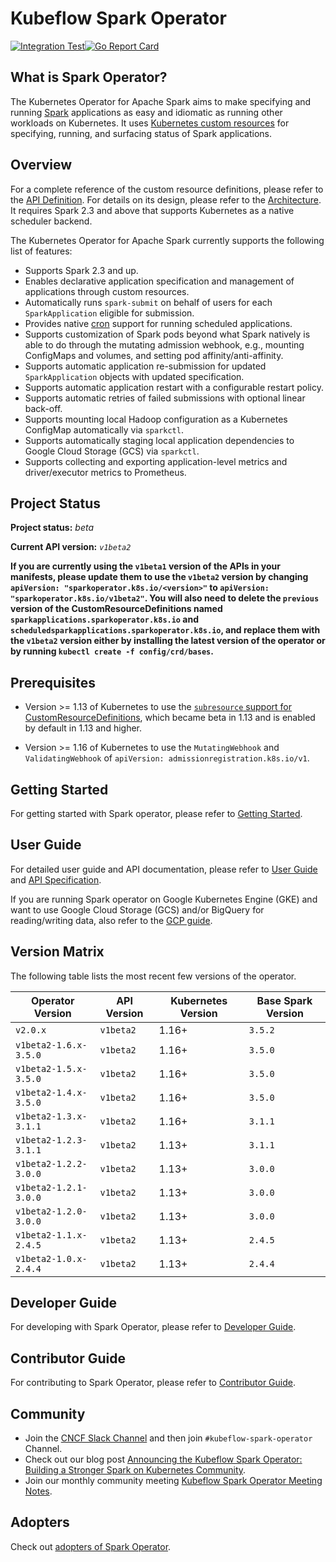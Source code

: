 # Kubeflow Spark Operator

[![Integration Test](https://github.com/kubeflow/spark-operator/actions/workflows/integration.yaml/badge.svg)](https://github.com/kubeflow/spark-operator/actions/workflows/integration.yaml)[![Go Report Card](https://goreportcard.com/badge/github.com/kubeflow/spark-operator)](https://goreportcard.com/report/github.com/kubeflow/spark-operator)

## What is Spark Operator?

The Kubernetes Operator for Apache Spark aims to make specifying and running [Spark](https://github.com/apache/spark) applications as easy and idiomatic as running other workloads on Kubernetes. It uses
[Kubernetes custom resources](https://kubernetes.io/docs/concepts/extend-kubernetes/api-extension/custom-resources/) for specifying, running, and surfacing status of Spark applications.

## Overview

For a complete reference of the custom resource definitions, please refer to the [API Definition](docs/api-docs.md). For details on its design, please refer to the [Architecture](https://www.kubeflow.org/docs/components/spark-operator/overview/#architecture). It requires Spark 2.3 and above that supports Kubernetes as a native scheduler backend.

The Kubernetes Operator for Apache Spark currently supports the following list of features:

* Supports Spark 2.3 and up.
* Enables declarative application specification and management of applications through custom resources.
* Automatically runs `spark-submit` on behalf of users for each `SparkApplication` eligible for submission.
* Provides native [cron](https://en.wikipedia.org/wiki/Cron) support for running scheduled applications.
* Supports customization of Spark pods beyond what Spark natively is able to do through the mutating admission webhook, e.g., mounting ConfigMaps and volumes, and setting pod affinity/anti-affinity.
* Supports automatic application re-submission for updated `SparkApplication` objects with updated specification.
* Supports automatic application restart with a configurable restart policy.
* Supports automatic retries of failed submissions with optional linear back-off.
* Supports mounting local Hadoop configuration as a Kubernetes ConfigMap automatically via `sparkctl`.
* Supports automatically staging local application dependencies to Google Cloud Storage (GCS) via `sparkctl`.
* Supports collecting and exporting application-level metrics and driver/executor metrics to Prometheus.

## Project Status

**Project status:** *beta*

**Current API version:** *`v1beta2`*

**If you are currently using the `v1beta1` version of the APIs in your manifests, please update them to use the `v1beta2` version by changing `apiVersion: "sparkoperator.k8s.io/<version>"` to `apiVersion: "sparkoperator.k8s.io/v1beta2"`. You will also need to delete the `previous` version of the CustomResourceDefinitions named `sparkapplications.sparkoperator.k8s.io` and `scheduledsparkapplications.sparkoperator.k8s.io`, and replace them with the `v1beta2` version either by installing the latest version of the operator or by running `kubectl create -f config/crd/bases`.**

## Prerequisites

* Version >= 1.13 of Kubernetes to use the [`subresource` support for CustomResourceDefinitions](https://kubernetes.io/docs/tasks/access-kubernetes-api/custom-resources/custom-resource-definitions/#subresources), which became beta in 1.13 and is enabled by default in 1.13 and higher.

* Version >= 1.16 of Kubernetes to use the `MutatingWebhook` and `ValidatingWebhook` of `apiVersion: admissionregistration.k8s.io/v1`.

## Getting Started

For getting started with Spark operator, please refer to [Getting Started](https://www.kubeflow.org/docs/components/spark-operator/getting-started/).

## User Guide

For detailed user guide and API documentation, please refer to [User Guide](https://www.kubeflow.org/docs/components/spark-operator/user-guide/) and [API Specification](docs/api-docs.md).

If you are running Spark operator on Google Kubernetes Engine (GKE) and want to use Google Cloud Storage (GCS) and/or BigQuery for reading/writing data, also refer to the [GCP guide](https://www.kubeflow.org/docs/components/spark-operator/user-guide/gcp/).

## Version Matrix

The following table lists the most recent few versions of the operator.

| Operator Version | API Version | Kubernetes Version | Base Spark Version |
| ------------- | ------------- | ------------- | ------------- |
| `v2.0.x` | `v1beta2` | 1.16+ | `3.5.2` |
| `v1beta2-1.6.x-3.5.0` | `v1beta2` | 1.16+ | `3.5.0` |
| `v1beta2-1.5.x-3.5.0` | `v1beta2` | 1.16+ | `3.5.0` |
| `v1beta2-1.4.x-3.5.0` | `v1beta2` | 1.16+ | `3.5.0` |
| `v1beta2-1.3.x-3.1.1` | `v1beta2` | 1.16+ | `3.1.1` |
| `v1beta2-1.2.3-3.1.1` | `v1beta2` | 1.13+ | `3.1.1` |
| `v1beta2-1.2.2-3.0.0` | `v1beta2` | 1.13+ | `3.0.0` |
| `v1beta2-1.2.1-3.0.0` | `v1beta2` | 1.13+ | `3.0.0` |
| `v1beta2-1.2.0-3.0.0` | `v1beta2` | 1.13+ | `3.0.0` |
| `v1beta2-1.1.x-2.4.5` | `v1beta2` | 1.13+ | `2.4.5` |
| `v1beta2-1.0.x-2.4.4` | `v1beta2` | 1.13+ | `2.4.4` |

## Developer Guide

For developing with Spark Operator, please refer to [Developer Guide](https://www.kubeflow.org/docs/components/spark-operator/developer-guide/).

## Contributor Guide

For contributing to Spark Operator, please refer to [Contributor Guide](CONTRIBUTING.md).

## Community

* Join the [CNCF Slack Channel](https://www.kubeflow.org/docs/about/community/#kubeflow-slack-channels) and then join `#kubeflow-spark-operator` Channel.
* Check out our blog post [Announcing the Kubeflow Spark Operator: Building a Stronger Spark on Kubernetes Community](https://blog.kubeflow.org/operators/2024/04/15/kubeflow-spark-operator.html).
* Join our monthly community meeting [Kubeflow Spark Operator Meeting Notes](https://bit.ly/3VGzP4n).

## Adopters

Check out [adopters of Spark Operator](ADOPTERS.md).
